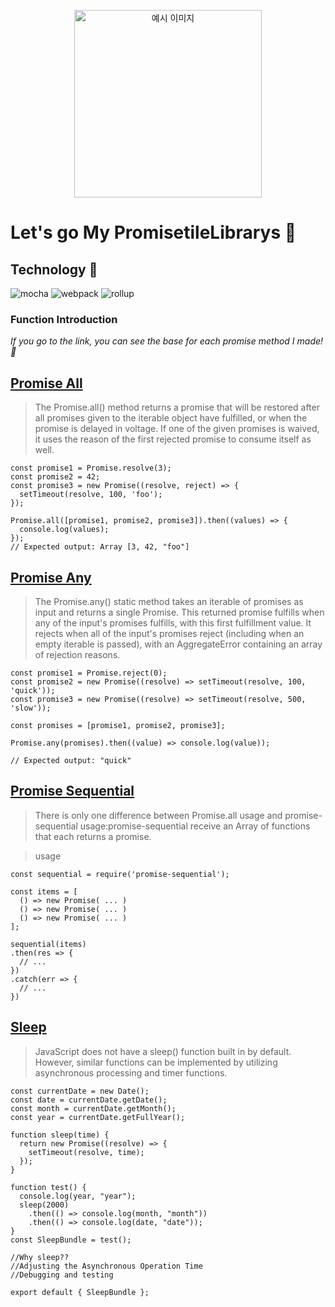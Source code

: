 <p align="center">
  <img src="https://pixabay.com/get/g20467c66325722c38733e743c7488ba03621312329bada765ceacd9cd1ef0a6264d389d314e174dae86f84aee1990d04_640.png" alt="예시 이미지" width="300" height="300">
</p>

# Let's go My PromisetileLibrarys 🚀

## Technology 🔧
![mocha](https://img.shields.io/badge/mocha-8D6748?&logo=mocha&logoColor=white)
![webpack](https://img.shields.io/badge/webpack-8DD6F9?&logo=webpack&logoColor=white&textColor=white)
![rollup](https://img.shields.io/badge/rollup-EC4A3F?&logo=rollup.js&logoColor=white)

### Function Introduction

_If you go to the link, you can see the base for each promise method I made! 🙏_

[Promise All](https://github.com/WooHyucks/Let-s-go-my-PromisetileLibrarys/blob/PromisetileLibrarys/PromiseOption/src/Promise.All.js) 
---
> The Promise.all() method returns a promise that will be restored after all promises given to the iterable object have fulfilled, or when the promise is delayed in voltage. If one of the given promises is waived, it uses the reason of the first rejected promise to consume itself as well.

```
const promise1 = Promise.resolve(3);
const promise2 = 42;
const promise3 = new Promise((resolve, reject) => {
  setTimeout(resolve, 100, 'foo');
});

Promise.all([promise1, promise2, promise3]).then((values) => {
  console.log(values);
});
// Expected output: Array [3, 42, "foo"]
``` 


[Promise Any](https://github.com/WooHyucks/Let-s-go-my-PromisetileLibrarys/blob/PromisetileLibrarys/PromiseOption/src/Promise.Any.js)
---
> The Promise.any() static method takes an iterable of promises as input and returns a single Promise. This returned promise fulfills when any of the input's promises fulfills, with this first fulfillment value. It rejects when all of the input's promises reject (including when an empty iterable is passed), with an AggregateError containing an array of rejection reasons.

```
const promise1 = Promise.reject(0);
const promise2 = new Promise((resolve) => setTimeout(resolve, 100, 'quick'));
const promise3 = new Promise((resolve) => setTimeout(resolve, 500, 'slow'));

const promises = [promise1, promise2, promise3];

Promise.any(promises).then((value) => console.log(value));

// Expected output: "quick"
``` 

[Promise Sequential](https://github.com/WooHyucks/Let-s-go-my-PromisetileLibrarys/blob/PromisetileLibrarys/PromiseOption/src/Promise.sequential.js)
---
> There is only one difference between Promise.all usage and promise-sequential usage:promise-sequential receive an Array of functions that each returns a promise.

>usage
```
const sequential = require('promise-sequential');
 
const items = [
  () => new Promise( ... )
  () => new Promise( ... )
  () => new Promise( ... )
];
 
sequential(items)
.then(res => {
  // ...
})
.catch(err => {
  // ...
})
``` 



[Sleep](https://github.com/WooHyucks/Let-s-go-my-PromisetileLibrarys/blob/PromisetileLibrarys/PromiseOption/src/Sleep.js)
---
> JavaScript does not have a sleep() function built in by default. However, similar functions can be implemented by utilizing asynchronous processing and timer functions.

```
const currentDate = new Date();
const date = currentDate.getDate();
const month = currentDate.getMonth();
const year = currentDate.getFullYear();

function sleep(time) {
  return new Promise((resolve) => {
    setTimeout(resolve, time);
  });
}

function test() {
  console.log(year, "year");
  sleep(2000)
    .then(() => console.log(month, "month"))
    .then(() => console.log(date, "date"));
}
const SleepBundle = test();

//Why sleep??
//Adjusting the Asynchronous Operation Time
//Debugging and testing

export default { SleepBundle };
``` 



      
